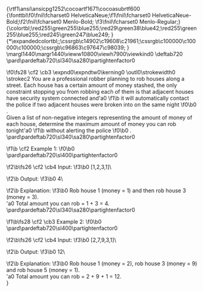 {\rtf1\ansi\ansicpg1252\cocoartf1671\cocoasubrtf600
{\fonttbl\f0\fnil\fcharset0 HelveticaNeue;\f1\fnil\fcharset0 HelveticaNeue-Bold;\f2\fnil\fcharset0 Menlo-Bold;
\f3\fnil\fcharset0 Menlo-Regular;}
{\colortbl;\red255\green255\blue255;\red29\green38\blue42;\red255\green255\blue255;\red245\green247\blue249;
}
{\*\expandedcolortbl;;\cssrgb\c14902\c19608\c21961;\cssrgb\c100000\c100000\c100000;\cssrgb\c96863\c97647\c98039;
}
\margl1440\margr1440\vieww10800\viewh7900\viewkind0
\deftab720
\pard\pardeftab720\sl340\sa280\partightenfactor0

\f0\fs28 \cf2 \cb3 \expnd0\expndtw0\kerning0
\outl0\strokewidth0 \strokec2 You are a professional robber planning to rob houses along a street. Each house has a certain amount of money stashed, the only constraint stopping you from robbing each of them is that adjacent houses have security system connected and\'a0
\f1\b it will automatically contact the police if two adjacent houses were broken into on the same night
\f0\b0 .\
Given a list of non-negative integers representing the amount of money of each house, determine the maximum amount of money you can rob tonight\'a0
\f1\b without alerting the police
\f0\b0 .\
\pard\pardeftab720\sl340\sa280\partightenfactor0

\f1\b \cf2 Example 1:
\f0\b0 \
\pard\pardeftab720\sl400\partightenfactor0

\f2\b\fs26 \cf2 \cb4 Input:
\f3\b0  [1,2,3,1]\

\f2\b Output:
\f3\b0  4\

\f2\b Explanation:
\f3\b0  Rob house 1 (money = 1) and then rob house 3 (money = 3).\
\'a0            Total amount you can rob = 1 + 3 = 4.\
\pard\pardeftab720\sl340\sa280\partightenfactor0

\f1\b\fs28 \cf2 \cb3 Example 2:
\f0\b0 \
\pard\pardeftab720\sl400\partightenfactor0

\f2\b\fs26 \cf2 \cb4 Input:
\f3\b0  [2,7,9,3,1]\

\f2\b Output:
\f3\b0  12\

\f2\b Explanation:
\f3\b0  Rob house 1 (money = 2), rob house 3 (money = 9) and rob house 5 (money = 1).\
\'a0            Total amount you can rob = 2 + 9 + 1 = 12.\
}
